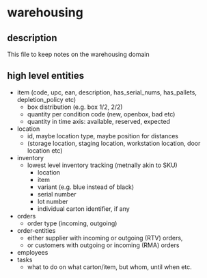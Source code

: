 # warehousing

## description

This file to keep notes on the warehousing domain



## high level entities

* item (code, upc, ean, description, has_serial_nums, has_pallets, depletion_policy etc)
  * box distribution (e.g. box 1/2, 2/2)
  * quantity per condition code (new, openbox, bad etc)
  * quantity in time axis: available, reserved, expected
* location
  * id, maybe location type, maybe position for distances
  * (storage location, staging location, workstation location, door location etc)
* inventory
  * lowest level inventory tracking (metnally akin to SKU)
    * location
    * item
    * variant (e.g. blue instead of black)
    * serial number
    * lot number
    * individual carton identifier, if any
* orders
  * order type (incoming, outgoing)
* order-entities
  * either supplier with incoming or outgoing (RTV) orders,
  * or customers with outgoing or incoming (RMA) orders
* employees
* tasks
  * what to do on what carton/item, but whom, until when etc.


